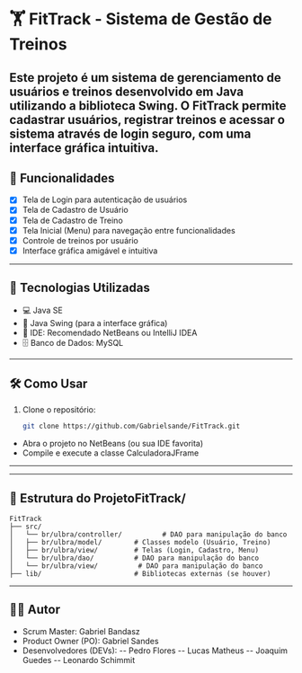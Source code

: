 # 🏋️ FitTrack - Sistema de Gestão de Treinos

Este projeto é um sistema de gerenciamento de usuários e treinos desenvolvido em Java utilizando a biblioteca Swing. O FitTrack permite cadastrar usuários, registrar treinos e acessar o sistema através de login seguro, com uma interface gráfica intuitiva.
---

## 📌 Funcionalidades

- [x] Tela de Login para autenticação de usuários 
- [x] Tela de Cadastro de Usuário
- [x] Tela de Cadastro de Treino  
- [x] Tela Inicial (Menu) para navegação entre funcionalidades
- [x] Controle de treinos por usuário  
- [x] Interface gráfica amigável e intuitiva  

---

## 🎯 Tecnologias Utilizadas
- 💻 Java SE
- 🧱 Java Swing (para a interface gráfica)
- 🧰 IDE: Recomendado NetBeans ou IntelliJ IDEA
- 🗄️ Banco de Dados: MySQL
---

## 🛠️ Como Usar

1. Clone o repositório:
   ```bash
   git clone https://github.com/Gabrielsande/FitTrack.git
 - Abra o projeto no NetBeans (ou sua IDE favorita)
 - Compile e execute a classe CalculadoraJFrame

---

---

## 📁 Estrutura do ProjetoFitTrack/
```
FitTrack
├── src/
│   └── br/ulbra/controller/          # DAO para manipulação do banco
│   ├── br/ulbra/model/        # Classes modelo (Usuário, Treino)
│   ├── br/ulbra/view/         # Telas (Login, Cadastro, Menu)
│   └── br/ulbra/dao/          # DAO para manipulação do banco
│   └── br/ulbra/view/          # DAO para manipulação do banco
├── lib/                       # Bibliotecas externas (se houver)
```

---

## 👨‍💻 Autor

- Scrum Master: Gabriel Bandasz
- Product Owner (PO): Gabriel Sandes
- Desenvolvedores (DEVs):
-- Pedro Flores
-- Lucas Matheus
-- Joaquim Guedes
-- Leonardo Schimmit
